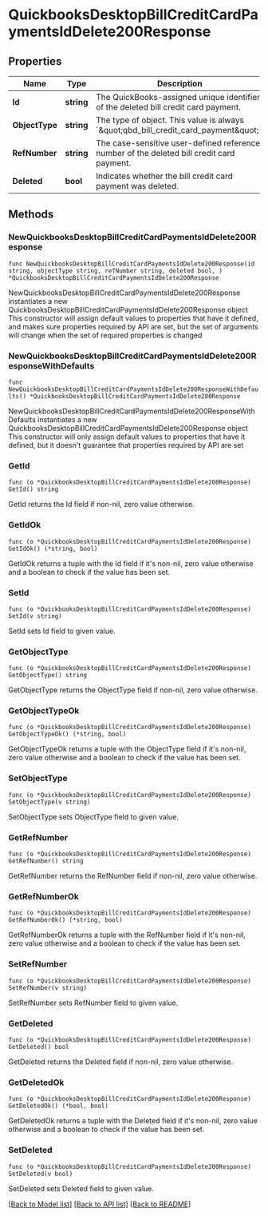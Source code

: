 # QuickbooksDesktopBillCreditCardPaymentsIdDelete200Response

## Properties

Name | Type | Description | Notes
------------ | ------------- | ------------- | -------------
**Id** | **string** | The QuickBooks-assigned unique identifier of the deleted bill credit card payment. | 
**ObjectType** | **string** | The type of object. This value is always &#x60;\&quot;qbd_bill_credit_card_payment\&quot;&#x60;. | 
**RefNumber** | **string** | The case-sensitive user-defined reference number of the deleted bill credit card payment. | 
**Deleted** | **bool** | Indicates whether the bill credit card payment was deleted. | 

## Methods

### NewQuickbooksDesktopBillCreditCardPaymentsIdDelete200Response

`func NewQuickbooksDesktopBillCreditCardPaymentsIdDelete200Response(id string, objectType string, refNumber string, deleted bool, ) *QuickbooksDesktopBillCreditCardPaymentsIdDelete200Response`

NewQuickbooksDesktopBillCreditCardPaymentsIdDelete200Response instantiates a new QuickbooksDesktopBillCreditCardPaymentsIdDelete200Response object
This constructor will assign default values to properties that have it defined,
and makes sure properties required by API are set, but the set of arguments
will change when the set of required properties is changed

### NewQuickbooksDesktopBillCreditCardPaymentsIdDelete200ResponseWithDefaults

`func NewQuickbooksDesktopBillCreditCardPaymentsIdDelete200ResponseWithDefaults() *QuickbooksDesktopBillCreditCardPaymentsIdDelete200Response`

NewQuickbooksDesktopBillCreditCardPaymentsIdDelete200ResponseWithDefaults instantiates a new QuickbooksDesktopBillCreditCardPaymentsIdDelete200Response object
This constructor will only assign default values to properties that have it defined,
but it doesn't guarantee that properties required by API are set

### GetId

`func (o *QuickbooksDesktopBillCreditCardPaymentsIdDelete200Response) GetId() string`

GetId returns the Id field if non-nil, zero value otherwise.

### GetIdOk

`func (o *QuickbooksDesktopBillCreditCardPaymentsIdDelete200Response) GetIdOk() (*string, bool)`

GetIdOk returns a tuple with the Id field if it's non-nil, zero value otherwise
and a boolean to check if the value has been set.

### SetId

`func (o *QuickbooksDesktopBillCreditCardPaymentsIdDelete200Response) SetId(v string)`

SetId sets Id field to given value.


### GetObjectType

`func (o *QuickbooksDesktopBillCreditCardPaymentsIdDelete200Response) GetObjectType() string`

GetObjectType returns the ObjectType field if non-nil, zero value otherwise.

### GetObjectTypeOk

`func (o *QuickbooksDesktopBillCreditCardPaymentsIdDelete200Response) GetObjectTypeOk() (*string, bool)`

GetObjectTypeOk returns a tuple with the ObjectType field if it's non-nil, zero value otherwise
and a boolean to check if the value has been set.

### SetObjectType

`func (o *QuickbooksDesktopBillCreditCardPaymentsIdDelete200Response) SetObjectType(v string)`

SetObjectType sets ObjectType field to given value.


### GetRefNumber

`func (o *QuickbooksDesktopBillCreditCardPaymentsIdDelete200Response) GetRefNumber() string`

GetRefNumber returns the RefNumber field if non-nil, zero value otherwise.

### GetRefNumberOk

`func (o *QuickbooksDesktopBillCreditCardPaymentsIdDelete200Response) GetRefNumberOk() (*string, bool)`

GetRefNumberOk returns a tuple with the RefNumber field if it's non-nil, zero value otherwise
and a boolean to check if the value has been set.

### SetRefNumber

`func (o *QuickbooksDesktopBillCreditCardPaymentsIdDelete200Response) SetRefNumber(v string)`

SetRefNumber sets RefNumber field to given value.


### GetDeleted

`func (o *QuickbooksDesktopBillCreditCardPaymentsIdDelete200Response) GetDeleted() bool`

GetDeleted returns the Deleted field if non-nil, zero value otherwise.

### GetDeletedOk

`func (o *QuickbooksDesktopBillCreditCardPaymentsIdDelete200Response) GetDeletedOk() (*bool, bool)`

GetDeletedOk returns a tuple with the Deleted field if it's non-nil, zero value otherwise
and a boolean to check if the value has been set.

### SetDeleted

`func (o *QuickbooksDesktopBillCreditCardPaymentsIdDelete200Response) SetDeleted(v bool)`

SetDeleted sets Deleted field to given value.



[[Back to Model list]](../README.md#documentation-for-models) [[Back to API list]](../README.md#documentation-for-api-endpoints) [[Back to README]](../README.md)


